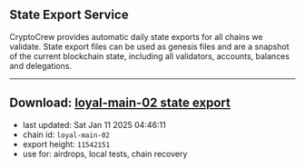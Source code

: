 ## State Export Service
CryptoCrew provides automatic daily state exports for all chains we validate. State export files can be used as genesis files and are a snapshot of the current blockchain state, including all validators, accounts, balances and delegations.

---
**Download: [loyal-main-02 state export](https://dl-eu2.ccvalidators.com/SERVICE/loyal/loyal-main-02_export_11542151.json)**
---

- last updated: Sat Jan 11 2025 04:46:11
- chain id: `loyal-main-02`
- export height: `11542151`
- use for: airdrops, local tests, chain recovery
